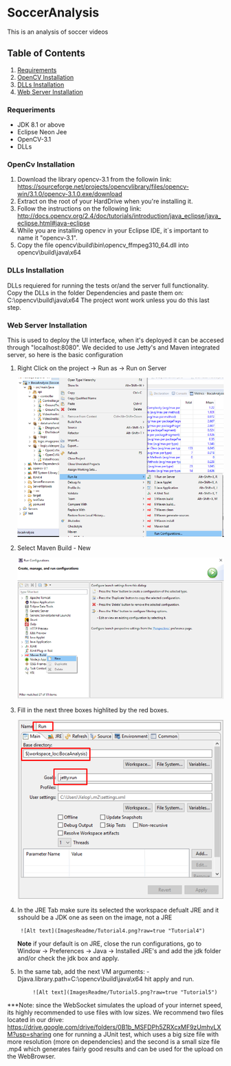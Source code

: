 # SoccerAnalysis
This is an analysis of soccer videos

## Table of Contents
1. [Requirements](#requeriments)
2. [OpenCV Installation](#opencv-installation)
3. [DLLs Installation](#dlls-installation)
3. [Web Server Installation](#web-server-installation)

### Requeriments

- JDK 8.1 or above
- Eclipse Neon Jee
- OpenCV-3.1
- DLLs

### OpenCv Installation
1. Download the library opencv-3.1 from the followin link: https://sourceforge.net/projects/opencvlibrary/files/opencv-win/3.1.0/opencv-3.1.0.exe/download
2. Extract on the root of your HardDrive when you're installing it.
3. Follow the instructions on the following link: http://docs.opencv.org/2.4/doc/tutorials/introduction/java_eclipse/java_eclipse.html#java-eclipse
4. While you are installing opencv in your Eclipse IDE, it´s important to name it "opencv-3.1".
5. Copy the file opencv\build\bin\opencv_ffmpeg310_64.dll into opencv\build\java\x64 

### DLLs Installation

DLLs requiered for running the tests or/and the server full functionality.
Copy the DLLs in the folder Dependencies and paste them on: C:\opencv\build\java\x64
The project wont work unless you do this last step. 


### Web Server Installation

This is used to deploy the UI interface, when it's deployed it can be accesed through "localhost:8080".
We decided to use Jetty's and Maven integrated server, so here is the basic configuration 

1. Right Click on the project -> Run as -> Run on Server

	![Alt text](ImagesReadme/Tutorial1.png?raw=true "Tutorial1")

2. Select Maven Build - New 

	![Alt text](ImagesReadme/Tutorial2.png?raw=true "Tutorial2")

3. Fill in the next three boxes highlited by the red boxes.

	![Alt text](ImagesReadme/Tutorial3.png?raw=true "Tutorial3")

4. In the JRE Tab make sure its selected the workspace defualt JRE and it sshould be a JDK one as seen on the image, not a JRE

		![Alt text](ImagesReadme/Tutorial4.png?raw=true "Tutorial4")

	**Note** if your default is on JRE, close the run configurations, go to Window -> Preferences -> Java -> Installed JRE's and add the jdk folder and/or check the jdk box and apply. 

5. In the same tab, add the next VM arguments: -Djava.library.path=C:\opencv\build\java\x64 hit apply and run.

			![Alt text](ImagesReadme/Tutorial5.png?raw=true "Tutorial5")

***Note: since the WebSocket simulates the upload of your internet speed, its highly recommended to use files with low sizes. We recommend two files located in our drive: https://drive.google.com/drive/folders/0B1b_MSFDPh5ZRXcxMF9zUmhvLXM?usp=sharing one for running a JUnit test, which uses a big size file with more resolution (more on dependencies) and the second is a small size file .mp4 which generates fairly good results and can be used for the upload on the WebBrowser.